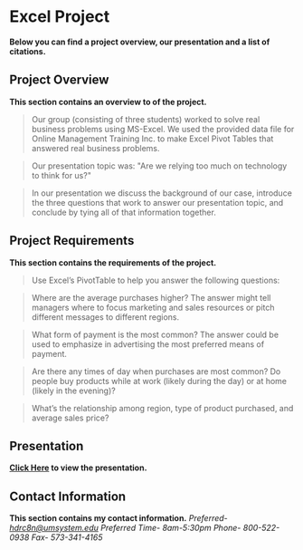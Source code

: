 # Excel Project
**Below you can find a project overview, our presentation and a list of citations.**
## Project Overview
**This section contains an overview to of the project.**
> Our group (consisting of three students) worked  to solve real business problems using MS-Excel. We used the provided data file for Online Management Training Inc. to make Excel Pivot Tables that answered real business problems.

> Our presentation topic was: "Are we relying too much on technology to think for us?"

> In our presentation we discuss the background of our case, introduce the three questions that work to answer our presentation topic, and conclude by tying all of that information together.

## Project Requirements
**This section contains the requirements of the project.**
> Use Excel’s PivotTable to help you answer the following questions:

> Where are the average purchases higher? The answer might tell managers where to focus marketing and sales resources or pitch different messages to different regions.

> What form of payment is the most common? The answer could be used to emphasize in advertising the most preferred means of payment.

> Are there any times of day when purchases are most common? Do people buy products while at work (likely during the day) or at home (likely in the evening)?

> What’s the relationship among region, type of product purchased, and average sales price?

## Presentation
**[Click Here](https://docs.google.com/document/d/1BCHy75qv7b6G1Foz87mV0TEu-_qsvSLL09-4Si7tI0U/edit) to view the presentation.**

## Contact Information
**This section contains my contact information.**
*Preferred- hdrc8n@umsystem.edu
Preferred Time- 8am-5:30pm 
Phone- 800-522-0938
Fax- 573-341-4165*
